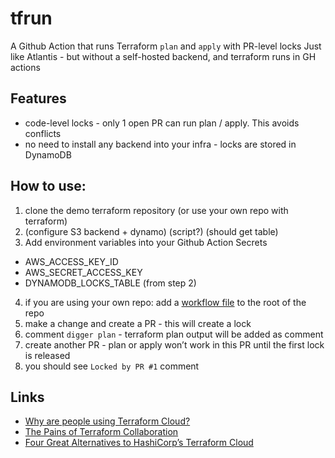 # tfrun
A Github Action that runs Terraform `plan` and `apply` with PR-level locks
Just like Atlantis - but without a self-hosted backend, and terraform runs in GH actions

## Features
- code-level locks - only 1 open PR can run plan / apply. This avoids conflicts
- no need to install any backend into your infra - locks are stored in DynamoDB

## How to use:

1. clone the demo terraform repository (or use your own repo with terraform)
2. (configure S3 backend + dynamo) (script?) (should get table)
3. Add environment variables into your Github Action Secrets
- AWS_ACCESS_KEY_ID
- AWS_SECRET_ACCESS_KEY
- DYNAMODB_LOCKS_TABLE (from step 2)
4. if you are using your own repo: add a [workflow file](https://github.com/diggerhq/tfrun_demo/blob/main/.github/workflows/plan.yml) to the root of the repo
5. make a change and create a PR - this will create a lock
6. comment `digger plan` - terraform plan output will be added as comment
7. create another PR - plan or apply won’t work in this PR until the first lock is released
8. you should see `Locked by PR #1` comment

## Links
- [Why are people using Terraform Cloud?](https://www.reddit.com/r/Terraform/comments/1132qf3/why_are_people_using_terraform_cloud_i_may_be/)
- [The Pains of Terraform Collaboration](https://itnext.io/pains-in-terraform-collaboration-249a56b4534e)
- [Four Great Alternatives to HashiCorp’s Terraform Cloud](https://medium.com/@elliotgraebert/four-great-alternatives-to-hashicorps-terraform-cloud-6e0a3a0a5482)
